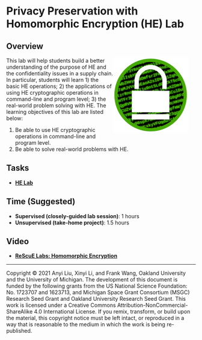 # Privacy Preservation with Homomorphic Encryption (HE) Lab

## Overview

<img src="../img/he-lab.png" align="right" width="200" style="margin-right: 20px; margin-bottom: 20px;">

This lab will help students build a better understanding of the purpose of HE and the confidentiality
issues in a supply chain. In particular, students will learn 1) the basic HE operations; 2) the
applications of using HE cryptographic operations in command-line and program level; 3) the
real-world problem solving with HE. The learning objectives of this lab are listed below:
1. Be able to use HE cryptographic operations in command-line and program level.
2. Be able to solve real-world problems with HE.
## Tasks

- **[HE Lab](../Labs/Lab-HE-Manual.pdf)**

## Time (Suggested)

- **Supervised (closely-guided lab session)**: 1 hours
- **Unsupervised (take-home project)**: 1.5 hours

## Video

- **[ReScuE Labs: Homomorphic Encryption](https://www.youtube.com/watch?v=qxxLchwYyr4)**
<!--
## Books (English) (Chinese)

- **Computer & Internet Security: A Hands-on Approach, 3rd edition (§ 20)**
- **Internet Security: A Hands-on Approach, 3rd edition (§ 6)**-->

<!--## Feedback and Help

Please give us your feedback on this lab using this [feedback form](link-to-feedback-form).

The project is open source. If you are interested in contributing to this project, please check out our [Github page](https://github.com/your-github-repo).
-->
---

Copyright © 2021 Anyi Liu, Xinyi Li, and Frank Wang, Oakland University and the University of Michigan.
The development of this document is funded by the following grants from the US National Science Foundation: No. 1723707 and 1623713, and Michigan Space Grant Consortium (MSGC) Research Seed Grant and Oakland University Research Seed Grant. This work is licensed under a Creative Commons Attribution-NonCommercial-ShareAlike 4.0 International License. If you remix, transform, or build upon the material, this copyright notice must be left intact, or reproduced in a way that is reasonable to the medium in which the work is being re-published.

